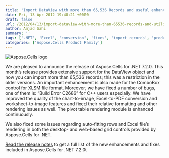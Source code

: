 ```yaml
---
title: 'Import DataView with more than 65,536 Records and useful enhancements with Aspose.Cells for .NET 7.2.0'
date: Fri, 13 Apr 2012 19:48:21 +0000
draft: false
url: /2012/04/13/import-dataview-with-more-than-65536-records-and-utilize-useful-enhancements-with-aspose.cells-for-.net-7.2.0/
author: Amjad Sahi
summary: ''
tags: ['.NET', 'Excel', 'conversion', 'fixes', 'import records', 'product release']
categories: ['Aspose.Cells Product Family']
---
```


![Aspose.Cells logo][1]

We are pleased to announce the release of Aspose.Cells for .NET 7.2.0. This month’s release provides extensive support for the DataView object and now you can import more than 65,536 records; this was a restriction in the older versions. An important enhancement is also made for the ComboBox control for XLSM file format. Moreover, we have fixed a number of bugs, one of them is: “Build Error C2686” for C++ users especially. We have improved the quality of the chart-to-image, Excel-to-PDF conversion and worksheet-to-image features and fixed their relative formatting and other rendering issues as well. The pivot table rendering module is enhanced continuously.

We also fixed some issues regarding auto-fitting rows and Excel file’s rendering in both the desktop- and web-based grid controls provided by Aspose.Cells for .NET.

[Read the release notes][2] to get a full list of the new enhancements and fixes included in Aspose.Cells for .NET 7.2.0.




[1]: http://www.aspose.com/Images/aspose.cells-logo2.jpg
[2]: http://www.aspose.com/community/files/51/.net-components/aspose.cells-for-.net/entry375305.aspx




